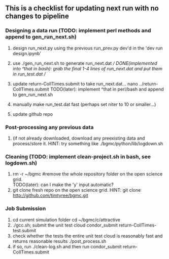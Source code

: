 ## This is a checklist for updating next run with no changes to pipeline

### Designing a data run (TODO: implement perl methods and append to gen_run_next.sh)
1. design run_next.py using the previous run_prev.py dev'd in the 'dev run design.ipynb'
1. use ./gen_run_next.sh to generate run_next.dat
*/ DONE(implemented into ^that in bash): grab the final 1-4 lines of run_next.dat and put them in run_test.dat /*

1. update return-CollTimes.submit to take run_next.dat...
nano ../return-CollTimes.submit
TODO(later): implement ^that in perl/bash and append to gen_run_next.sh
1. manually make run_test.dat fast (perhaps set niter to 10 or smaller...)
1. update github repo

### Post-processing any previous data
1. (if not already downloaded, download any preexisting data and process/store it.
HINT: try something like ./bgmc/python/lib/logdown.sh

### Cleaning (TODO: implement clean-project.sh in bash, see logdown.sh)
1. rm -r ~/bgmc #remove the whole repository folder on the open science grid.  
TODO(later): can I make the 'y' input automatic?
1. git clone fresh repo on the open science grid.
HINT:
git clone http://github.com/timtyree/bgmc.git

### Job Submission
1. cd current simulation folder
cd ~/bgmc/c/attractive
1. ./gcc.sh;
submit the unit test cloud
condor_submit return-CollTimes-test.submit
1. check whether the tests the entire unit test cloud is reasonably fast and returns reasonable results
./post_process.sh
1. if so, run
./clean-log.sh
and then run
condor_submit return-CollTimes.submit
